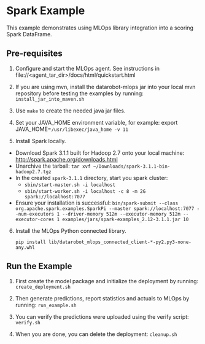 # Spark Example

This example demonstrates using MLOps library integration into a scoring Spark DataFrame.

## Pre-requisites

1. Configure and start the MLOps agent. See instructions in file://<agent_tar_dir>/docs/html/quickstart.html

2. If you are using mvn, install the datarobot-mlops jar into
your local mvn repository before testing the examples by running:
`install_jar_into_maven.sh`

3. Use `make` to create the needed java jar files.

4. Set your JAVA_HOME environment variable, for example:
export JAVA_HOME=`/usr/libexec/java_home -v 11`

5. Install Spark locally.
- Download Spark 3.1.1 built for Hadoop 2.7 onto your local machine: http://spark.apache.org/downloads.html
- Unarchive the tarball: `tar xvf ~/Downloads/spark-3.1.1-bin-hadoop2.7.tgz`
- In the created `spark-3.1.1` directory, start you spark cluster:
  - `sbin/start-master.sh -i localhost`
  - `sbin/start-worker.sh -i localhost -c 8 -m 2G spark://localhost:7077`
- Ensure your installation is successful: `bin/spark-submit --class org.apache.spark.examples.SparkPi --master spark://localhost:7077 --num-executors 1 --driver-memory 512m --executor-memory 512m --executor-cores 1 examples/jars/spark-examples_2.12-3.1.1.jar 10`

6. Install the MLOps Python connected library.

   `pip install lib/datarobot_mlops_connected_client-*-py2.py3-none-any.whl`


## Run the Example

1. First create the model package and initialize the deployment by running:
   `create_deployment.sh`

2. Then generate predictions, report statistics and actuals to MLOps by running:
   `run_example.sh`
   
3. You can verify the predictions were uploaded using the verify script:
   `verify.sh`
   
4. When you are done, you can delete the deployment:
   `cleanup.sh`
